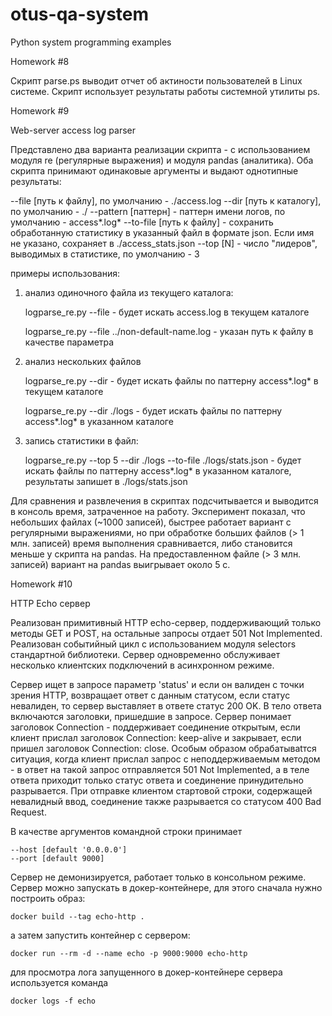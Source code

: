 # otus-qa-system

Python system programming examples

Homework #8

Скрипт parse.ps выводит отчет об актиности пользователей в Linux системе. Скрипт использует результаты работы системной утилиты ps. 

Homework #9

Web-server access log parser

Представлено два варианта реализации скрипта - с использованием модуля re (регулярные выражения)
и модуля pandas (аналитика). Оба скрипта принимают одинаковые аргументы и выдают однотипные результаты:

--file [путь к файлу], по умолчанию - ./access.log
--dir [путь к каталогу], по умолчанию - ./
--pattern [паттерн] - паттерн имени логов, по умолчанию - access*.log*
--to-file [путь к файлу] - сохранить обработанную статистику в указанный файл в формате json.
  Если имя не указано, сохраняет в ./access_stats.json
--top [N] - число "лидеров", выводимых в статистике, по умолчанию - 3

примеры использования:

1) анализ одиночного файла из текущего каталога:

    logparse_re.py --file - будет искать access.log в текущем каталоге
    
    logparse_re.py --file ../non-default-name.log - указан путь к файлу в качестве параметра

2) анализ нескольких файлов

    logparse_re.py --dir - будет искать файлы по паттерну access*.log* в текущем каталоге
    
    logparse_re.py --dir ./logs - будет искать файлы по паттерну access*.log* в указанном каталоге

3) запись статистики в файл:

    logparse_re.py --top 5 --dir ./logs --to-file ./logs/stats.json - будет искать файлы по паттерну access*.log* в указанном каталоге, результаты запишет в ./logs/stats.json

Для сравнения и развлечения в скриптах подсчитывается и выводится в консоль время, затраченное на работу.
Эксперимент показал, что небольших файлах (~1000 записей), быстрее работает вариант с регулярными выражениями,
но при обработке больших файлов (> 1 млн. записей) время выполнения сравнивается, либо становится меньше у
скрипта на pandas. На предоставленном файле (> 3 млн. записей) вариант на pandas выигрывает около 5 с.


Homework #10

HTTP Echo сервер

Реализован примитивный HTTP echo-сервер, поддерживающий только методы GET и
POST, на остальные запросы отдает 501 Not Implemented. Реализован событийный
цикл с использованием модуля selectors стандартной библиотеки. Сервер одновременно
обслуживает несколько клиентских подключений в асинхронном режиме.

Сервер ищет в запросе параметр 'status' и если он валиден с точки зрения HTTP,
возвращает ответ с данным статусом, если статус невалиден, то сервер выставляет
в ответе статус 200 OK. В тело ответа включаются заголовки, пришедшие в запросе.
Сервер понимает заголовок Connection - поддерживает соединение открытым, если
клиент прислал заголовок Connection: keep-alive и закрывает, если пришел заголовок
Connection: close. Особым образом обрабатываtтся ситуация, когда клиент прислал
запрос с неподдерживаемым методом - в ответ на такой запрос отправляется 501
Not Implemented, а в теле ответа приходит только статус ответа и соединение
принудительно разрывается. При отправке клиентом стартовой строки, содержащей
невалидный ввод, соединение также разрывается со статусом 400 Bad Request.

В качестве аргументов командной строки принимает

    --host [default '0.0.0.0']
    --port [default 9000]

Сервер не демонизируется, работает только в консольном режиме.
Сервер можно запускать в докер-контейнере, для этого сначала нужно построить образ:
    
    docker build --tag echo-http .

а затем запустить контейнер с сервером:

    docker run --rm -d --name echo -p 9000:9000 echo-http

для просмотра лога запущенного в докер-контейнере сервера используется команда

    docker logs -f echo
